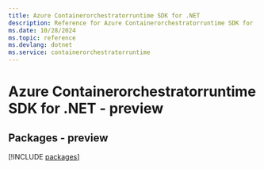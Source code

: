 ```yaml
---
title: Azure Containerorchestratorruntime SDK for .NET
description: Reference for Azure Containerorchestratorruntime SDK for .NET
ms.date: 10/28/2024
ms.topic: reference
ms.devlang: dotnet
ms.service: containerorchestratorruntime
---
```

# Azure Containerorchestratorruntime SDK for .NET - preview
## Packages - preview
[!INCLUDE [packages](containerorchestratorruntime-index.md)]